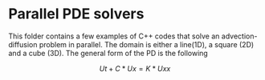 # Parallel PDE solvers
This folder contains a few examples of C++ codes that solve an advection-diffusion problem in parallel. The domain is either a line(1D), a square (2D) and a cube (3D). The general form of the PD is the following

 $$ Ut + C*Ux = K*Uxx $$
